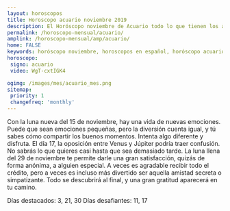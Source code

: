 ```yaml
---
layout: horoscopos
title: Horoscopo acuario noviembre 2019
description: El Horóscopo noviembre de Acuario todo lo que tienen los astros preparados para este mes, amor, trabajo, familia. Todo sobre astrologia, tarot, predicciones. Horoscopo gratis en español, predicciones y astrología.
permalink: /horoscopo-mensual/acuario/
amplink: /horoscopo-mensual/amp/acuario/
home: FALSE
keywords: horóscopo noviembre, horoscopos en español, horóscopo acuario noviembre , horóscopo esperanza gracia, horoscop, horóscopos gratis, horoscopo acuario, Tarot, Astrologia, Zodíaco, acuario, horoscopo gratis, horoscopo del mes 
horoscopo:
 signo: acuario
 video: WgT-cxtIGK4

ogimg: /images/mes/acuario_mes.png
sitemap:
 priority: 1
 changefreq: 'monthly'
---
```



Con la luna nueva del 15 de noviembre, hay una vida de nuevas emociones. Puede que sean emociones pequeñas, pero la diversión cuenta igual, y tú sabes cómo compartir los buenos momentos. Intenta algo diferente y disfruta. El día 17, la oposición entre Venus y Júpiter podría traer confusión. No sabrás lo que quieres casi hasta que sea demasiado tarde. La luna llena del 29 de noviembre te permite darle una gran satisfacción, quizás de forma anónima, a alguien especial. A veces es agradable recibir todo el crédito, pero a veces es incluso más divertido ser aquella amistad secreta o simpatizante. Todo se descubrirá al final, y una gran gratitud aparecerá en tu camino. 

Días destacados: 3, 21, 30
Días desafiantes: 11, 17